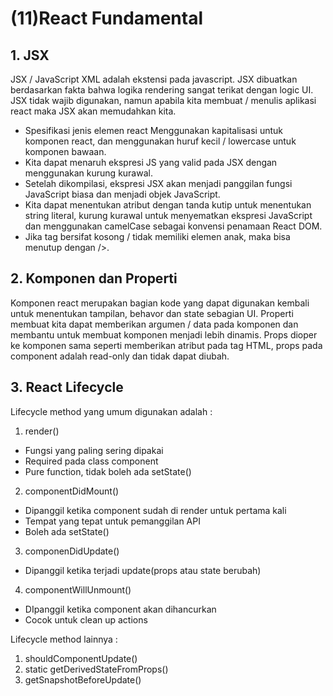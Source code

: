 # (11)React Fundamental

## 1. JSX
JSX / JavaScript XML adalah ekstensi pada javascript. JSX dibuatkan berdasarkan fakta bahwa logika rendering sangat terikat dengan logic UI. JSX tidak wajib digunakan, namun apabila kita membuat / menulis aplikasi react maka JSX akan memudahkan kita. 

- Spesifikasi jenis elemen react
Menggunakan kapitalisasi untuk komponen react, dan menggunakan huruf kecil / lowercase untuk komponen bawaan.
- Kita dapat menaruh ekspresi JS yang valid pada JSX dengan menggunakan kurung kurawal.
- Setelah dikompilasi, ekspresi JSX akan menjadi panggilan fungsi JavaScript biasa dan menjadi objek JavaScript.
- Kita dapat menentukan atribut dengan tanda kutip untuk menentukan string literal, kurung kurawal untuk menyematkan ekspresi JavaScript dan menggunakan camelCase sebagai konvensi penamaan React DOM.
- Jika tag bersifat kosong / tidak memiliki elemen anak, maka bisa menutup dengan />.

## 2. Komponen dan Properti
Komponen react merupakan bagian kode yang dapat digunakan kembali untuk menentukan tampilan, behavor dan state sebagian UI.
Properti membuat kita dapat memberikan argumen / data pada komponen dan membantu untuk membuat komponen menjadi lebih dinamis. Props dioper ke komponen sama seperti memberikan atribut pada tag HTML, props pada component adalah read-only dan tidak dapat diubah.

## 3. React Lifecycle
Lifecycle method yang umum digunakan adalah :
1. render()
- Fungsi yang paling sering dipakai
- Required pada class component
- Pure function, tidak boleh ada setState()
2. componentDidMount()
- Dipanggil ketika component sudah di render untuk pertama kali
- Tempat yang tepat untuk pemanggilan API
- Boleh ada setState()
3. componenDidUpdate()
- Dipanggil ketika terjadi update(props atau state berubah)
4. componentWillUnmount()
- DIpanggil ketika component akan dihancurkan
- Cocok untuk clean up actions

Lifecycle method lainnya :
1. shouldComponentUpdate()
2. static getDerivedStateFromProps()
3. getSnapshotBeforeUpdate()
